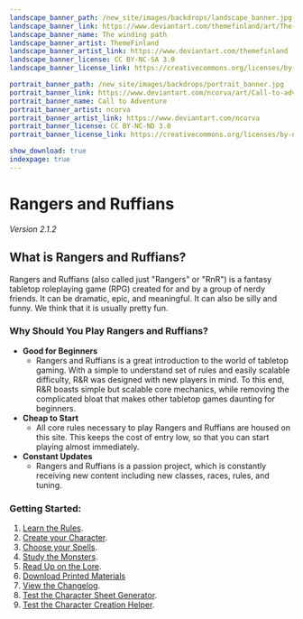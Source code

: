 ```yaml
---
landscape_banner_path: /new_site/images/backdrops/landscape_banner.jpg
landscape_banner_link: https://www.deviantart.com/themefinland/art/The-winding-path-commission-800945478
landscape_banner_name: The winding path
landscape_banner_artist: ThemeFinland
landscape_banner_artist_link: https://www.deviantart.com/themefinland
landscape_banner_license: CC BY-NC-SA 3.0
landscape_banner_license_link: https://creativecommons.org/licenses/by-nc-sa/3.0/

portrait_banner_path: /new_site/images/backdrops/portrait_banner.jpg
portrait_banner_link: https://www.deviantart.com/ncorva/art/Call-to-adventure-664775437
portrait_banner_name: Call to Adventure
portrait_banner_artist: ncorva
portrait_banner_artist_link: https://www.deviantart.com/ncorva
portrait_banner_license: CC BY-NC-ND 3.0
portrait_banner_license_link: https://creativecommons.org/licenses/by-nc-nd/3.0/

show_download: true
indexpage: true
---
```


# Rangers and Ruffians
_Version 2.1.2_

## What is Rangers and Ruffians?
Rangers and Ruffians (also called just "Rangers" or "RnR")
is a fantasy tabletop roleplaying game (RPG) created for and by a group of
nerdy friends. It can be dramatic, epic, and meaningful.
It can also be silly and funny. We think that it is usually pretty fun. 


### Why Should You Play Rangers and Ruffians?
* __Good for Beginners__ 
  * Rangers and Ruffians is a great introduction to the world of tabletop gaming. With a simple to understand
    set of rules and easily scalable difficulty, R&R was designed with new players in mind. To this end, R&R 
    boasts simple but scalable core mechanics, while removing the complicated bloat that makes other tabletop
    games daunting for beginners.
* __Cheap to Start__
  * All core rules necessary to play Rangers and Ruffians are housed on this site. This keeps the cost of 
    entry low, so that you can start playing almost immediately.
* __Constant Updates__
  * Rangers and Ruffians is a passion project, which is constantly receiving new content including new
    classes, races, rules, and tuning.

### Getting Started:
1. [Learn the Rules](/new_site/pages/GENERATED/Rulebook.md).
2. [Create your Character](/new_site/pages/GENERATED/Compendium_of_Character_Creation.md).
3. [Choose your Spells](new_site/pages/GENERATED/Tome_of_the_Ancients.md).
4. [Study the Monsters](new_site/pages/GENERATED/Book_of_Known_Beasts.md).
5. [Read Up on the Lore](new_site/pages/GENERATED/Book_of_Lore.md).
6. [Download Printed Materials](new_site/pages/GENERATED/Printed_Materials.md)
7. [View the Changelog](new_site/pages/GENERATED/Changelog.md).
8. [Test the Character Sheet Generator](new_site/pages/character_sheet.html).
9. [Test the Character Creation Helper](new_site/pages/character_creation_helper_page.html).
